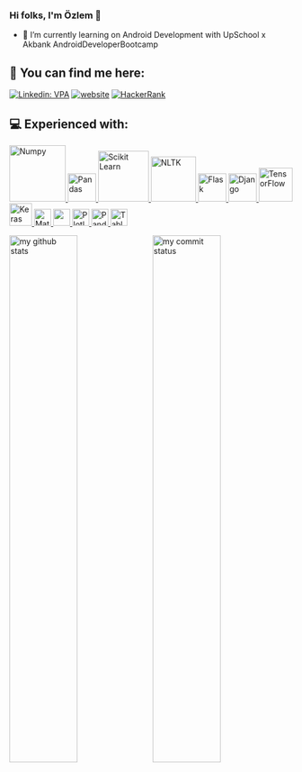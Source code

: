 ### Hi folks, I'm Özlem 👋
- 🌱 I’m currently learning on Android Development with UpSchool x Akbank AndroidDeveloperBootcamp

## :woman: You can find me here:
[![Linkedin: VPA](https://img.shields.io/badge/linkedin-%230077B5.svg?&style=for-the-badge&logo=linkedin&logoColor=white)](https://www.linkedin.com/in/ozlembasabakar/)
[![website](https://img.shields.io/badge/gmail-f1f2f6.svg?&style=for-the-badge&logo=gmail&logoColor=red)](mailto:ozlembasabakar@gmail.com)
[<img alt="HackerRank" src="https://img.shields.io/badge/-Hackerrank-2EC866?style=for-the-badge&logo=HackerRank&logoColor=white"/>](https://www.hackerrank.com/ozlembasabakar)

<!--
- 🌱 I’m currently learning on [`SpaitalRegression`](https://github.com/ozlembasabakar/SpatialRegression)
- 🔭 I’m currently working [`GuessNumber`](https://github.com/ozlembasabakar/GuessNumber)
<p align="left"> <img src="https://komarev.com/ghpvc/?username=ozlembasabakar&color=orange" alt="mdurular" /> </p>
-->
## 💻 Experienced with:

<a href="#" target="_blank"> <img src="https://numpy.org/doc/stable/_static/numpylogo.svg" alt="Numpy" width="100"/> </a>
<a href="#" target="_blank"> <img src="https://upload.wikimedia.org/wikipedia/commons/thumb/e/ed/Pandas_logo.svg/2560px-Pandas_logo.svg.png" alt="Pandas" height="50"/> </a>
<a href="#" target="_blank"> <img src="https://upload.wikimedia.org/wikipedia/commons/0/05/Scikit_learn_logo_small.svg" alt="Scikit Learn" width="90"/> </a>
<a href="#" target="_blank"> <img src="https://i2.wp.com/clay-atlas.com/wp-content/uploads/2019/08/python_nltk.png?resize=592%2C644&ssl=1" alt="NLTK" height="80"/> </a>
<a href="#" target="_blank"> <img src="https://upload.wikimedia.org/wikipedia/commons/thumb/3/3c/Flask_logo.svg/1280px-Flask_logo.svg.png" alt="Flask" height="50"/> </a>
<a href="#" target="_blank"> <img src="https://static.djangoproject.com/img/logos/django-logo-negative.png" alt="Django" height="50"/> </a>
<a href="#" target="_blank"> <img src="https://www.pngitem.com/pimgs/m/75-753841_tensorflow-logo-transparent-hd-png-download.png" alt="TensorFlow" height="60"/> </a>
<a href="#" target="_blank"> <img src="https://keras.io/img/logo.png" alt="Keras" height="40"/> </a>
<a href="#" target="_blank"> <img src="https://matplotlib.org/stable/_static/logo2_compressed.svg" alt="Matplotlib" height="30"/> </a>
<a href="#" target="_blank"> <img src="https://seaborn.pydata.org/_static/logo-wide-lightbg.svg" height="30"/> </a>
<a href="#" target="_blank"> <img src="https://upload.wikimedia.org/wikipedia/commons/3/37/Plotly-logo-01-square.png" alt="Plotly" height="30"/> </a>
<a href="#" target="_blank"> <img src="https://upload.wikimedia.org/wikipedia/commons/thumb/e/ed/Pandas_logo.svg/2560px-Pandas_logo.svg.png" alt="Pandas" height="30"/> </a>
<a href="#" target="_blank"> <img src="https://www.tableau.com/sites/default/files/pages/tableaulogo_highres.png" alt="Tableau" height="30"/> </a>

</p>
<p align="left">
<img src="https://github-readme-stats.vercel.app/api?username=ozlembasabakar&show_icons=true&theme=flag-india" alt="my github stats" width="49%"/>&nbsp;
<img src="https://github-readme-streak-stats.herokuapp.com/?user=ozlembasabakar&theme=kacho_ga&theme=default" alt="my commit status" width="49%" /> </p>

<!--
**ozlembasabakar/ozlembasabakar** is a ✨ _special_ ✨ repository because its `README.md` (this file) appears on your GitHub profile.

Here are some ideas to get you started:

- 🔭 I’m currently working on ...
- 🌱 I’m currently learning ...
- 👯 I’m looking to collaborate on ...
- 🤔 I’m looking for help with ...
- 💬 Ask me about ...
- 📫 How to reach me: ...
- 😄 Pronouns: ...
- ⚡ Fun fact: ...
-->
